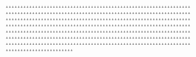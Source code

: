 <a href="https://makeinteractivemarketing1119.weebly.com/">.</a>
<a href="https://makeinteractivemarketing1111.weebly.com/">.</a>
<a href="https://makeinteractivemarketing1101.weebly.com/">.</a>
<a href="https://aetonlinert.weebly.com/">.</a>
<a href="https://marketingautomation2309.weebly.com/">.</a>
<a href="https://marketingautomation2301.weebly.com/">.</a>
<a href="https://marketingautomation2293.weebly.com/">.</a>
<a href="https://marketingautomation2285.weebly.com/">.</a>
<a href="https://marketingautomation2276.weebly.com/">.</a>
<a href="https://marketingautomation2267.weebly.com/">.</a>
<a href="https://marketingautomation2261.weebly.com/">.</a>
<a href="https://marketingautomation2252.weebly.com/">.</a>
<a href="https://marketingautomation2245.weebly.com/">.</a>
<a href="https://marketingautomation2237.weebly.com/">.</a>
<a href="https://varietyadvertisgrt.weebly.com/">.</a>
<a href="https://makeinteractivemarketing1177.weebly.com/">.</a>
<a href="https://makeinteractivemarketing1166.weebly.com/">.</a>
<a href="https://makeinteractivemarketing1160.weebly.com/">.</a>
<a href="https://makeinteractivemarketing1152.weebly.com/">.</a>
<a href="https://makeinteractivemarketing1144.weebly.com/">.</a>
<a href="https://makeinteractivemarketing1136.weebly.com/">.</a>
<a href="https://makeinteractivemarketing1128.weebly.com/">.</a>
<a href="https://makeinteractivemarketing1120.weebly.com/">.</a>
<a href="https://makeinteractivemarketing1112.weebly.com/">.</a>
<a href="https://makeinteractivemarketing1102.weebly.com/">.</a>
<a href="https://netmarketingrt.weebly.com/">.</a>
<a href="https://marketingautomation2314.weebly.com/">.</a>
<a href="https://marketingautomation2302.weebly.com/">.</a>
<a href="https://marketingautomation2294.weebly.com/">.</a>
<a href="https://marketingautomation2286.weebly.com/">.</a>
<a href="https://marketingautomation2278.weebly.com/">.</a>
<a href="https://marketingautomation2268.weebly.com/">.</a>
<a href="https://marketingautomation2262.weebly.com/">.</a>
<a href="https://marketingautomation2253.weebly.com/">.</a>
<a href="https://marketingautomation2246.weebly.com/">.</a>
<a href="https://marketingautomation2238.weebly.com/">.</a>
<a href="https://worksworkmarketingz.weebly.com/">.</a>
<a href="https://marketingautomation1242.weebly.com/">.</a>
<a href="https://marketingautomation1234.weebly.com/">.</a>
<a href="https://marketingautomation1226.weebly.com/">.</a>
<a href="https://marketingautomation1218.weebly.com/">.</a>
<a href="https://marketingautomation1210.weebly.com/">.</a>
<a href="https://marketingautomation1202.weebly.com/">.</a>
<a href="https://marketingautomation1194.weebly.com/">.</a>
<a href="https://marketingautomation1186.weebly.com/">.</a>
<a href="https://marketingautomation1178.weebly.com/">.</a>
<a href="https://marketingautomation1170.weebly.com/">.</a>
<a href="https://bitsportmarketing.weebly.com/">.</a>
<a href="https://marketingautomation1294.weebly.com/">.</a>
<a href="https://marketingautomation1286.weebly.com/">.</a>
<a href="https://marketingautomation1277.weebly.com/">.</a>
<a href="https://9marketingautomation1270.weebly.com/">.</a>
<a href="https://marketingautomation1262.weebly.com/">.</a>
<a href="https://marketingautomation1254.weebly.com/">.</a>
<a href="https://marketingautomation1328.weebly.com/">.</a>
<a href="https://marketingautomation1318.weebly.com/">.</a>
<a href="https://marketingautomation1310.weebly.com/">.</a>
<a href="https://marketingautomation1302.weebly.com/">.</a>
<a href="https://basemarketingpromote.weebly.com/">.</a>
<a href="https://marketingautomation1406.weebly.com/">.</a>
<a href="https://marketingautomation1398.weebly.com/">.</a>
<a href="https://marketingautomation1389.weebly.com/">.</a>
<a href="https://marketingautomation1382.weebly.com/">.</a>
<a href="https://marketingautomation1376.weebly.com/">.</a>
<a href="https://marketingautomation1371.weebly.com/">.</a>
<a href="https://marketingautomation1358.weebly.com/">.</a>
<a href="https://marketingautomation1350.weebly.com/">.</a>
<a href="https://marketingautomation1339.weebly.com/">.</a>
<a href="https://marketingautomation1330.weebly.com/">.</a>
<a href="https://technologiesbandmarketing.weebly.com/">.</a>
<a href="https://marketingautomation1411.weebly.com/">.</a>
<a href="https://marketingautomation1403.weebly.com/">.</a>
<a href="https://marketingautomation1394.weebly.com/">.</a>
<a href="https://marketingautomation1387.weebly.com/">.</a>
<a href="https://marketingautomation1379.weebly.com/">.</a>
<a href="https://marketingautomation1370.weebly.com/">.</a>
<a href="https://marketingautomation1363.weebly.com/">.</a>
<a href="https://marketingautomation1356.weebly.com/">.</a>
<a href="https://marketingautomation1344.weebly.com/">.</a>
<a href="https://marketingautomation1335.weebly.com/">.</a>
<a href="https://worksworkmarketingz.weebly.com/">.</a>
<a href="https://b2bworkmarketingze.weebly.com/">.</a>
<a href="https://meshensmarketingze.weebly.com/">.</a>
<a href="https://startbitmarketingze.weebly.com/">.</a>
<a href="https://boxspotmarketingze.weebly.com/">.</a>
<a href="https://targettagsmarketingze.weebly.com/">.</a>
<a href="https://bitsportmarketing.weebly.com/">.</a>
<a href="https://viraldashmarketingze.weebly.com/">.</a>
<a href="https://technobarnmarketingze.weebly.com/">.</a>
<a href="https://technologiesscalemarketingze.weebly.com/">.</a>
<a href="https://microspanmarketingze.weebly.com/">.</a>
<a href="https://marketinggroupmarketingze.weebly.com/">.</a>
<a href="https://rigsignalmarketingz.weebly.com/">.</a>
<a href="https://marketingautomation1291.weebly.com/">.</a>
<a href="https://marketingautomation1283.weebly.com/">.</a>
<a href="https://marketingautomation1275.weebly.com/">.</a>
<a href="https://marketingautomation1267.weebly.com/">.</a>
<a href="https://marketingautomation1259.weebly.com/">.</a>
<a href="https://marketingautomation1251.weebly.com/">.</a>
<a href="https://marketingautomation1324.weebly.com/">.</a>
<a href="https://marketingautomation1314.weebly.com/">.</a>
<a href="https://marketingautomation1308.weebly.com/">.</a>
<a href="https://marketingautomation1299.weebly.com/">.</a>
<a href="https://mediastockmarketingz.weebly.com/">.</a>
<a href="https://marketingautomation1296.weebly.com/">.</a>
<a href="https://marketingautomation1288.weebly.com/">.</a>
<a href="https://marketingautomation1279.weebly.com/">.</a>
<a href="https://marketingautomation1273.weebly.com/">.</a>
<a href="https://marketingautomation1264.weebly.com/">.</a>
<a href="https://marketingautomation1256.weebly.com/">.</a>
<a href="https://marketingautomation1319.weebly.com/">.</a>
<a href="https://marketingautomation1312.weebly.com/">.</a>
<a href="https://marketingautomation1304.weebly.com/">.</a>
<a href="https://marketingautomation1348.weebly.com/">.</a>
<a href="https://bytesyardmarketingz.weebly.com/">.</a>
<a href="https://marketingautomation1408.weebly.com/">.</a>
<a href="https://9marketingautomation1400.weebly.com/">.</a>
<a href="https://marketingautomation1391.weebly.com/">.</a>
<a href="https://marketingautomation1384.weebly.com/">.</a>
<a href="https://marketingautomation1375.weebly.com/">.</a>
<a href="https://marketingautomation1367.weebly.com/">.</a>
<a href="https://marketingautomation1360.weebly.com/">.</a>
<a href="https://marketingautomation1352.weebly.com/">.</a>
<a href="https://marketingautomation1341.weebly.com/">.</a>
<a href="https://marketingautomation1332.weebly.com/">.</a>
<a href="https://gearsyncmarketingz.weebly.com/">.</a>
<a href="https://marketingautomation1575.weebly.com/">.</a>
<a href="https://marketingautomation1567.weebly.com/">.</a>
<a href="https://marketingautomation1560.weebly.com/">.</a>
<a href="https://marketingautomation1543.weebly.com/">.</a>
<a href="https://marketingautomation1536.weebly.com/">.</a>
<a href="https://marketingautomation1525.weebly.com/">.</a>
<a href="https://marketingautomation1519.weebly.com/">.</a>
<a href="https://marketingautomation1511.weebly.com/">.</a>
<a href="https://marketingautomation1503.weebly.com/">.</a>
<a href="https://marketingautomation1495.weebly.com/">.</a>
<a href="https://rigsignalmarketingz.weebly.com/">.</a>
<a href="https://bytepostmarketingze.weebly.com/">.</a>
<a href="https://pixelblendmarketingze.weebly.com/">.</a>
<a href="https://bitsyncmarketingze.weebly.com/">.</a>
<a href="https://coderetailsmarketingze.weebly.com/">.</a>
<a href="https://technofocusmarketingze.weebly.com/">.</a>
<a href="https://mediastockmarketingz.weebly.com/">.</a>
<a href="https://revenuepalacemarketingee.weebly.com/">.</a>
<a href="https://marketstartmarketingee.weebly.com/">.</a>
<a href="https://roboticsscopemarketingee.weebly.com/">.</a>
<a href="https://affiliateideasmarketingee.weebly.com/">.</a>
<a href="https://dorigmarketingee.weebly.com/">.</a>
<a href="https://waresfeedmarketing.weebly.com/">.</a>
<a href="https://marketingautomation1290.weebly.com/">.</a>
<a href="https://marketingautomation1282.weebly.com/">.</a>
<a href="https://marketingautomation1274.weebly.com/">.</a>
<a href="https://marketingautomation1266.weebly.com/">.</a>
<a href="https://marketingautomation1258.weebly.com/">.</a>
<a href="https://marketingautomation1250.weebly.com/">.</a>
<a href="https://marketingautomation1323.weebly.com/">.</a>
<a href="https://marketingautomation1317.weebly.com/">.</a>
<a href="https://marketingautomation1307.weebly.com/">.</a>
<a href="https://marketingautomation1298.weebly.com/">.</a>
<a href="https://adshivemarketingz.weebly.com/">.</a>
<a href="https://marketingautomation1295.weebly.com/">.</a>
<a href="https://marketingautomation1287.weebly.com/">.</a>
<a href="https://marketingautomation1280.weebly.com/">.</a>
<a href="https://marketingautomation1271.weebly.com/">.</a>
<a href="https://marketingautomation1263.weebly.com/">.</a>
<a href="https://marketingautomation1255.weebly.com/">.</a>
<a href="https://marketingautomation1319.weebly.com/">.</a>
<a href="https://marketingautomation1311.weebly.com/">.</a>
<a href="https://marketingautomation1304.weebly.com/">.</a>
<a href="https://marketingautomation1347.weebly.com/">.</a>
<a href="https://cobytesmarketingz.weebly.com/">.</a>
<a href="https://marketingautomation1407.weebly.com/">.</a>
<a href="https://marketingautomation139.weebly.com/">.</a>
<a href="https://marketingautomation1396.weebly.com/">.</a>
<a href="https://marketingautomation1383.weebly.com/">.</a>
<a href="https://marketingautomation1374.weebly.com/">.</a>
<a href="https://marketingautomation1366.weebly.com/">.</a>
<a href="https://marketingautomation1359.weebly.com/">.</a>
<a href="https://marketingautomation1351.weebly.com/">.</a>
<a href="https://marketingautomation1340.weebly.com/">.</a>
<a href="https://marketingautomation1331.weebly.com/">.</a>
<a href="https://activeadvertisingmarketingz.weebly.com/">.</a>
<a href="https://marketingautomation1412.weebly.com/">.</a>
<a href="https://marketingautomation1404.weebly.com/">.</a>
<a href="https://marketingautomation1395.weebly.com/">.</a>
<a href="https://marketingautomation1388.weebly.com/">.</a>
<a href="https://marketingautomation1378.weebly.com/">.</a>
<a href="https://marketingautomation1372.weebly.com/">.</a>
<a href="https://marketingautomation1364.weebly.com/">.</a>
<a href="https://marketingautomation1355.weebly.com/">.</a>
<a href="https://marketingautomation1345.weebly.com/">.</a>
<a href="https://marketingautomation1336.weebly.com/">.</a>
<a href="https://waresfeedmarketing.weebly.com/">.</a>
<a href="https://adfitmarketingze.weebly.com/">.</a>
<a href="https://technologyshiftmarketingze.weebly.com/">.</a>
<a href="https://virtualbarnmarketingze.weebly.com/">.</a>
<a href="https://rigsensemarketingze.weebly.com/">.</a>
<a href="https://labsnowmarketingze.weebly.com/">.</a>
<a href="https://adshivemarketingz.weebly.com/">.</a>
<a href="https://cyberhousemarketingee.weebly.com/">.</a>
<a href="https://warezaidmarketingee.weebly.com/">.</a>
<a href="https://wizoffermarketingee.weebly.com/">.</a>
<a href="https://marketingskillmarketingee.weebly.com/">.</a>
<a href="https://micronessmarketingee.weebly.com/">.</a>
<a href="https://therigclubmarketingz.weebly.com/">.</a>
<a href="https://marketingautomation1292.weebly.com/">.</a>
<a href="https://marketingautomation1284.weebly.com/">.</a>
<a href="https://marketingautomation1276.weebly.com/">.</a>
<a href="https://marketingautomation1268.weebly.com/">.</a>
<a href="https://marketingautomation1260.weebly.com/">.</a>
<a href="https://marketingautomation1252.weebly.com/">.</a>
<a href="https://marketingautomation1325.weebly.com/">.</a>
<a href="https://marketingautomation1315.weebly.com/">.</a>
<a href="https://marketingautomation1300.weebly.com/">.</a>
<a href="https://marketingautomation1306.weebly.com/">.</a>
<a href="https://brandingitemsmarketingz.weebly.com/">.</a>
<a href="https://marketingautomation1297.weebly.com/">.</a>
<a href="https://marketingautomation1289.weebly.com/">.</a>
<a href="https://marketingautomation1281.weebly.com/">.</a>
<a href="https://marketingautomation1272.weebly.com/">.</a>
<a href="https://marketingautomation1265.weebly.com/">.</a>
<a href="https://marketingautomation1257.weebly.com/">.</a>
<a href="https://marketingautomation1327.weebly.com/">.</a>
<a href="https://marketingautomation1320.weebly.com/">.</a>
<a href="https://marketingautomation1313.weebly.com/">.</a>
<a href="https://marketingautomation1305.weebly.com/">.</a>
<a href="https://analyticssensemarketingz.weebly.com/">.</a>
<a href="https://marketingautomation1409.weebly.com/">.</a>
<a href="https://marketingautomation1401.weebly.com/">.</a>
<a href="https://marketingautomation1392.weebly.com/">.</a>
<a href="https://marketingautomation1385.weebly.com/">.</a>
<a href="https://marketingautomation1380.weebly.com/">.</a>
<a href="https://marketingautomation1368.weebly.com/">.</a>
<a href="https://marketingautomation1361.weebly.com/">.</a>
<a href="https://marketingautomation1353.weebly.com/">.</a>
<a href="https://marketingautomation1342.weebly.com/">.</a>
<a href="https://marketingautomation1333.weebly.com/">.</a>
<a href="https://gearcrewmarketingz.weebly.com/">.</a>
<a href="https://marketingautomation4826.weebly.com/">.</a>
<a href="https://marketingautomation4822.weebly.com/">.</a>
<a href="https://marketingautomation4814.weebly.com/">.</a>
<a href="https://marketingautomation4806.weebly.com/">.</a>
<a href="https://marketingautomation4798.weebly.com/">.</a>
<a href="https://marketingautomation4790.weebly.com/">.</a>
<a href="https://marketingautomation4782.weebly.com/">.</a>
<a href="https://marketingautomation4774.weebly.com/">.</a>
<a href="https://marketingautomation4766.weebly.com/">.</a>
<a href="https://marketingautomation4758.weebly.com/">.</a>
<a href="https://therigclubmarketingz.weebly.com/">.</a>
<a href="https://interactivespacemarketingze.weebly.com/">.</a>
<a href="https://marketingsagamarketingze.weebly.com/">.</a>
<a href="https://virtualdashmarketingze.weebly.com/">.</a>
<a href="https://bytesprojectmarketingze.weebly.com/">.</a>
<a href="https://ppcpropertiesmarketingze.weebly.com/">.</a>
<a href="https://brandingitemsmarketingz.weebly.com/">.</a>
<a href="https://boxesermarketingee.weebly.com/">.</a>
<a href="https://expertsviewmarketingee.weebly.com/">.</a>
<a href="https://chipbandmarketingee.weebly.com/">.</a>
<a href="https://waresbarnmarketingee.weebly.com/">.</a>
<a href="https://boxessyncmarketingee.weebly.com/">.</a>
<a href="https://bgrammarketing.weebly.com/">.</a>
<a href="https://marketingautomation1293.weebly.com/">.</a>
<a href="https://marketingautomation1285.weebly.com/">.</a>
<a href="https://marketingautomation1278.weebly.com/">.</a>
<a href="https://marketingautomation126.weebly.com/">.</a>
<a href="https://marketingautomation1261.weebly.com/">.</a>
<a href="https://marketingautomation1253.weebly.com/">.</a>
<a href="https://marketingautomation1326.weebly.com/">.</a>
<a href="https://marketingautomation1316.weebly.com/">.</a>
<a href="https://marketingautomation1309.weebly.com/">.</a>
<a href="https://marketingautomation1301.weebly.com/">.</a>
<a href="https://advertisinghutmarketingz.weebly.com/">.</a>
<a href="https://marketingautomation1405.weebly.com/">.</a>
<a href="https://marketingautomation1397.weebly.com/">.</a>
<a href="https://marketingautomation1390.weebly.com/">.</a>
<a href="https://marketingautomation1381.weebly.com/">.</a>
<a href="https://marketingautomation1373.weebly.com/">.</a>
<a href="https://marketingautomation1365.weebly.com/">.</a>
<a href="https://marketingautomation1357.weebly.com/">.</a>
<a href="https://marketingautomation1349.weebly.com/">.</a>
<a href="https://marketingautomation1338.weebly.com/">.</a>
<a href="https://marketingautomation1329.weebly.com/">.</a>
<a href="https://makedigitalmarketingz.weebly.com/">.</a>
<a href="https://marketingautomation1410.weebly.com/">.</a>
<a href="https://marketingautomation1402.weebly.com/">.</a>
<a href="https://marketingautomation1393.weebly.com/">.</a>
<a href="https://marketingautomation1386.weebly.com/">.</a>
<a href="https://marketingautomation1377.weebly.com/">.</a>
<a href="https://marketingautomation1369.weebly.com/">.</a>
<a href="https://marketingautomation1362.weebly.com/">.</a>
<a href="https://marketingautomation1354.weebly.com/">.</a>
<a href="https://marketingautomation1343.weebly.com/">.</a>
<a href="https://marketingautomation1334.weebly.com/">.</a>
<a href="https://bottomlineprimemarketingz.weebly.com/">.</a>
<a href="https://marketingautomation4831.weebly.com/">.</a>
<a href="https://marketingautomation4823.weebly.com/">.</a>
<a href="https://marketingautomation4815.weebly.com/">.</a>
<a href="https://marketingautomation4807.weebly.com/">.</a>
<a href="https://marketingautomation4799.weebly.com/">.</a>
<a href="https://marketingautomation4791.weebly.com/">.</a>
<a href="https://marketingautomation4783.weebly.com/">.</a>
<a href="https://marketingautomation4777.weebly.com/">.</a>
<a href="https://marketingautomation4767.weebly.com/">.</a>
<a href="https://marketingautomation4759.weebly.com/">.</a>
<a href="https://bgrammarketing.weebly.com/">.</a>
<a href="https://b2bstoremarketingze.weebly.com/">.</a>
<a href="https://communicationssparkmarketingze.weebly.com/">.</a>
<a href="https://brandingproductmarketingze.weebly.com/">.</a>
<a href="https://campaignhutmarketingze.weebly.com/">.</a>
<a href="https://interactivegridmarketingze.weebly.com/">.</a>
<a href="https://advertisinghutmarketingz.weebly.com/">.</a>
<a href="https://nibblenedmarketingee.weebly.com/">.</a>
<a href="https://bytenowmarketingee.weebly.com/">.</a>
<a href="https://bottomlinecharmmarketingee.weebly.com/">.</a>
<a href="https://netbandmarketingee.weebly.com/">.</a>
<a href="https://netpalacemarketingee.weebly.com/">.</a>
<a href="https://makedigitalmarketingz.weebly.com/">.</a>
<a href="https://marketingautomation4832.weebly.com/">.</a>
<a href="https://marketingautomation4825.weebly.com/">.</a>
<a href="https://marketingautomation4817.weebly.com/">.</a>
<a href="https://marketingautomation4809.weebly.com/">.</a>
<a href="https://marketingautomation4801.weebly.com/">.</a>
<a href="https://marketingautomation4793.weebly.com/">.</a>
<a href="https://marketingautomation4785.weebly.com/">.</a>
<a href="https://marketingautomation4775.weebly.com/">.</a>
<a href="https://marketingautomation4769.weebly.com/">.</a>
<a href="https://marketingautomation4761.weebly.com/">.</a>
<a href="https://activeadvertisingmarketingz.weebly.com/">.</a>
<a href="https://marketingautomation4833.weebly.com/">.</a>
<a href="https://marketingautomation4824.weebly.com/">.</a>
<a href="https://marketingautomation4816.weebly.com/">.</a>
<a href="https://marketingautomation4808.weebly.com/">.</a>
<a href="https://marketingautomation4800.weebly.com/">.</a>
<a href="https://marketingautomation4792.weebly.com/">.</a>
<a href="https://marketingautomation4784.weebly.com/">.</a>
<a href="https://marketingautomation4776.weebly.com/">.</a>
<a href="https://marketingautomation4768.weebly.com/">.</a>
<a href="https://marketingautomation4760.weebly.com/">.</a>
<a href="https://marketingautomation1168.weebly.com/">.</a>
<a href="https://marketingautomation1573.weebly.com/">.</a>
<a href="https://marketingautomation1572.weebly.com/">.</a>
<a href="https://marketingautomation1557.weebly.com/">.</a>
<a href="https://marketingautomation1541.weebly.com/">.</a>
<a href="https://marketingautomation1533.weebly.com/">.</a>
<a href="https://marketingautomation1527.weebly.com/">.</a>
<a href="https://marketingautomation1517.weebly.com/">.</a>
<a href="https://marketingautomation1509.weebly.com/">.</a>
<a href="https://marketingautomation1502.weebly.com/">.</a>
<a href="https://marketingautomation1493.weebly.com/">.</a>
<a href="https://marketingautomation1127.weebly.com/">.</a>
<a href="https://9marketingautomation2560.weebly.com/">.</a>
<a href="https://marketingautomation2552.weebly.com/">.</a>
<a href="https://marketingautomation2544.weebly.com/">.</a>
<a href="https://marketingautomation2534.weebly.com/">.</a>
<a href="https://marketingautomation2528.weebly.com/">.</a>
<a href="https://marketingautomation2520.weebly.com/">.</a>
<a href="https://marketingautomation2511.weebly.com/">.</a>
<a href="https://marketingautomation2504.weebly.com/">.</a>
<a href="https://marketingautomation2496.weebly.com/">.</a>
<a href="https://marketingautomation2488.weebly.com/">.</a>
<a href="https://marketingautomation1167.weebly.com/">.</a>
<a href="https://marketingautomation2645.weebly.com/">.</a>
<a href="https://marketingautomation2640.weebly.com/">.</a>
<a href="https://marketingautomation2632.weebly.com/">.</a>
<a href="https://marketingautomation2618.weebly.com/">.</a>
<a href="https://marketingautomation2609.weebly.com/">.</a>
<a href="https://marketingautomation2597.weebly.com/">.</a>
<a href="https://marketingautomation2596.weebly.com/">.</a>
<a href="https://marketingautomation2583.weebly.com/">.</a>
<a href="https://marketingautomation2574.weebly.com/">.</a>
<a href="https://marketingautomation2569.weebly.com/">.</a>
<a href="https://marketingautomation1128.weebly.com/">.</a>
<a href="https://marketingautomation3783.weebly.com/">.</a>
<a href="https://marketingautomation3776.weebly.com/">.</a>
<a href="https://marketingautomation3768.weebly.com/">.</a>
<a href="https://marketingautomation3760.weebly.com/">.</a>
<a href="https://marketingautomation3752.weebly.com/">.</a>
<a href="https://marketingautomation3744.weebly.com/">.</a>
<a href="https://marketingautomation3736.weebly.com/">.</a>
<a href="https://marketingautomation3727.weebly.com/">.</a>
<a href="https://marketingautomation3720.weebly.com/">.</a>
<a href="https://marketingautomation3712.weebly.com/">.</a>
<a href="https://marketingautomation1159.weebly.com/">.</a>
<a href="https://marketingautomation1574.weebly.com/">.</a>
<a href="https://marketingautomation1565.weebly.com/">.</a>
<a href="https://marketingautomation1558.weebly.com/">.</a>
<a href="https://marketingautomation1542.weebly.com/">.</a>
<a href="https://marketingautomation1534.weebly.com/">.</a>
<a href="https://marketingautomation1526.weebly.com/">.</a>
<a href="https://marketingautomation1518.weebly.com/">.</a>
<a href="https://marketingautomation1510.weebly.com/">.</a>
<a href="https://marketingautomation1501.weebly.com/">.</a>
<a href="https://marketingautomation1494.weebly.com/">.</a>
<a href="https://googleadwordssocial.weebly.com/">.</a>
<a href="https://marketingautomation2650.weebly.com/">.</a>
<a href="https://marketingautomation2636.weebly.com/">.</a>
<a href="https://marketingautomation2624.weebly.com/">.</a>
<a href="https://marketingautomation2614.weebly.com/">.</a>
<a href="https://marketingautomation2605.weebly.com/">.</a>
<a href="https://marketingautomation2601.weebly.com/">.</a>
<a href="https://marketingautomation2595.weebly.com/">.</a>
<a href="https://marketingautomation2581.weebly.com/">.</a>
<a href="https://marketingautomation2579.weebly.com/">.</a>
<a href="https://marketingautomation2565.weebly.com/">.</a>
<a href="https://marketingautomation1160.weebly.com/">.</a>
<a href="https://marketingautomation2647.weebly.com/">.</a>
<a href="https://marketingautomation2639ss.weebly.com/">.</a>
<a href="https://marketingautomation2633.weebly.com/">.</a>
<a href="https://marketingautomation2613.weebly.com/">.</a>
<a href="https://marketingautomation2610.weebly.com/">.</a>
<a href="https://marketingautomation2598.weebly.com/">.</a>
<a href="https://marketingautomation2591.weebly.com/">.</a>
<a href="https://marketingautomation2584.weebly.com/">.</a>
<a href="https://marketingautomation2580.weebly.com/">.</a>
<a href="https://marketingautomation2570.weebly.com/">.</a>
<a href="https://onlinereputationz.weebly.com/">.</a>
<a href="https://scalemedmarketingse.weebly.com/">.</a>
<a href="https://gearsprintmarketingse.weebly.com/">.</a>
<a href="https://zenppcmarketingse.weebly.com/">.</a>
<a href="https://revenuesprintmarketingse.weebly.com/">.</a>
<a href="https://adoffermarketingse.weebly.com/">.</a>
<a href="https://enginecapsulemarketingse.weebly.com/">.</a>
<a href="https://virtualportmarketingse.weebly.com/">.</a>
<a href="https://campaignfuturemarketingse.weebly.com/">.</a>
<a href="https://cryptsprintmarketingse.weebly.com/">.</a>
<a href="https://bitscentremarketingse.weebly.com/">.</a>
<a href="https://marketingautomation1151.weebly.com/">.</a>
<a href="https://marketingautomation2557.weebly.com/">.</a>
<a href="https://marketingautomation2549.weebly.com/">.</a>
<a href="https://marketingautomation2541.weebly.com/">.</a>
<a href="https://marketingautomation2536.weebly.com/">.</a>
<a href="https://marketingautomation2525.weebly.com/">.</a>
<a href="https://marketingautomation2517.weebly.com/">.</a>
<a href="https://marketingautomation2509.weebly.com/">.</a>
<a href="https://marketingautomation2501.weebly.com/">.</a>
<a href="https://marketingautomation2494.weebly.com/">.</a>
<a href="https://marketingautomation2485.weebly.com/">.</a>
<a href="https://conversionoptimizationz.weebly.com/">.</a>
<a href="https://marketingautomation2649.weebly.com/">.</a>
<a href="https://marketingautomation2639.weebly.com/">.</a>
<a href="https://marketingautomation2626.weebly.com/">.</a>
<a href="https://marketingautomation2615.weebly.com/">.</a>
<a href="https://marketingautomation2607.weebly.com/">.</a>
<a href="https://marketingautomation2602.weebly.com/">.</a>
<a href="https://marketingautomation2594.weebly.com/">.</a>
<a href="https://marketingautomation2582.weebly.com/">.</a>
<a href="https://marketingautomation2573.weebly.com/">.</a>
<a href="https://marketingautomation2566.weebly.com/">.</a>
<a href="https://marketingautomation1152.weebly.com/">.</a>
<a href="https://marketingautomation2646.weebly.com/">.</a>
<a href="https://marketingautomation2641.weebly.com/">.</a>
<a href="https://marketingautomation2634.weebly.com/">.</a>
<a href="https://marketingautomation2619.weebly.com/">.</a>
<a href="https://marketingautomation2611.weebly.com/">.</a>
<a href="https://marketingautomation2599.weebly.com/">.</a>
<a href="https://marketingautomation2590.weebly.com/">.</a>
<a href="https://marketingautomation2585.weebly.com/">.</a>
<a href="https://marketingautomation2577.weebly.com/">.</a>
<a href="https://marketingautomation2571.weebly.com/">.</a>
<a href="https://partnershipse-commerce.weebly.com/">.</a>
<a href="https://chipatlasmarketingse.weebly.com/">.</a>
<a href="https://bitbarnmarketingse.weebly.com/">.</a>
<a href="https://adslymarketingse.weebly.com/">.</a>
<a href="https://adstartmarketing.weebly.com/">.</a>

